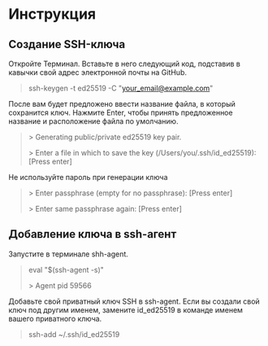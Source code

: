 # Инструкция
## Создание SSH-ключа
Откройте Терминал. Вставьте в него следующий код, подставив в кавычки свой адрес электронной почты на GitHub. 

> ssh-keygen -t ed25519 -C "your_email@example.com"

После вам будет предложено ввести название файла, в который сохранится ключ. Нажмите Enter, чтобы принять предложенное название и
расположение файла по умолчанию.

> \> Generating public/private ed25519 key pair.
> 
> \> Enter a file in which to save the key (/Users/you/.ssh/id_ed25519): [Press enter]

Не используйте пароль при генерации ключа
> 
> \> Enter passphrase (empty for no passphrase): [Press enter]
> 
> \> Enter same passphrase again: [Press enter]

## Добавление ключа в ssh-агент
Запустите в терминале shh-agent.

> eval "$(ssh-agent -s)"
> 
> \> Agent pid 59566

Добавьте свой приватный ключ SSH в ssh-agent. Если вы создали свой ключ под другим именем, замените id_ed25519 в команде именем вашего
приватного ключа.

> ssh-add ~/.ssh/id_ed25519


